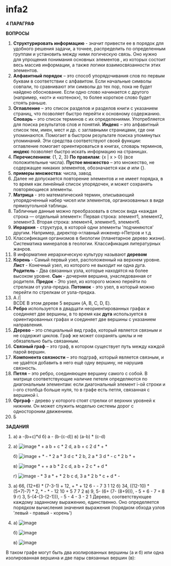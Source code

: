 # infa2 

**4 ПАРАГРАФ**

**ВОПРОСЫ**

1) **Структурировать информацию** - значит привести ее в порядок для удобного решения задачи, а точнее, распределить по определенным группам и установить между ними логическую связь. Оно нужно для упрощения понимания основных элементов , из которых состоит весь массив информации, а также логики взаимосвязанности этих элементов.
2) **Алфавитный порядок** – это способ упорядочивания слов по первым буквам в соответствии с алфавитом. Если начальные символы совпали, то сравнивают эти символы до тех пор, пока не будет найдено обоснование. Если одно слово начинается с другого (например, «кот» и «котенок»), то более короткое слово будет стоять раньше.
3) **Оглавление** – это список разделов и разделов книги с указанием страниц, что позволяет быстро перейти к основному содержанию.
**Словарь** – это список терминов с их определениями. Употребляется для поиска результатов слов и понятий.
**Индекс** – это алфавитный список тем, имен, мест и др. с заглавными страницами, где они упоминаются. Помогает в быстром результате поиска упомянутых упоминаний. Эти средства соответствуют своей функции: оглавление помогает ориентироваться в книгах, словарь терминов, **индекс** позволяет быстро искать информацию на страницах.
4) **Перечислением**: {1, 2, 3}
**По правилам**: {x | x > 0} (все положительные числа). **Пустое множество** – это множество, не содержащее никаких элементов, обозначается как ∅ или {}.
5) **примеры множества**: числа, завод
6) Далее не допускается повторение элементов и не имеет порядка, в то время как линейный список упорядочен, и может сохранять повторяющиеся элементы.
7) **Матрица** - это математический термин, описывающий упорядоченный набер чисел или элементов, организованных в виде прямоугольной таблицы.
8) Табличные данные можно преобразовать в список вида «каждая строка — отдельный элемент»:
Первая строка: элемент1, элемент2, элемент3.
Вторая строка: элемент4, элемент5, элемент6.
9) **Иерархия** - структура, в которой одни элементы 'подчиняются' другим. Например, директор->главный инженер->Петров и т.д
10) Классификация организмов в биологии (планетарное дерево жизни).
Систематика минералов в геологии.
Классификация литературных жанров.
11) В информатике иерархическую культуру называют **деревом**
12) **Корень** - Самый первый узел, расположенный на верхнем уровне. **Лист** - Конечный узел, из которого не выходит ни одна дуга. **Родитель** - Два связанных узла, которые находятся на более высоком уровне. **Сын** - дочерняя вершина, унаследованная от родителя. **Предок** - Это узел, из которого можно перейти по стрелкам от узла-предка. **Потомок** - это узел, в который можно перейти по стрелкам от узла-предка.
13) A
/|\
BCDE
В этом дереве 5 вершин (A, B, C, D, E).
14) **Ребро** используется в двадцати неориентированных графах и соединяет две вершины, в то время как **дуга** используется в ориентированных графах и соединяет две вершины с указанием направления.
15) **Дерево** – это специальный вид графа, который является связным и не содержит циклов. Граф же может сохранять циклы и не обязательно быть связанным.
16) **Связный граф** – это граф, в котором существует путь между каждой парой вершин.
17) **Компонента связности** – это подграф, который является связным, и не удаётся добавить в него ещё одну вершину, не нарушив связность.
18) **Петля** – это ребро, соединяющее вершину самого с собой. В матрице соответствующие наличие петеля определяются по диагональным элементам: если диагональный элемент i-ой строки и i-ого столбца больше нуля, то в графе есть петля, связанная с вершиной i.
19) **Орграф** - дерево у которого стоят стрелки от верхних уровней к нижним. Он может служить моделью системы дорог с одностороним движением.
20) Б 

**ЗАДАНИЯ**

1) a)  a -(b+c)*d
   б)  a - (b-(c-d))
   в)  (a-b) * (c-d)
   
2) а) ![image](https://github.com/user-attachments/assets/b77bfb37-478a-4a9c-b3e6-97831b321e9a) * + a b + c * 2 d, a b + c 2 d * + *
   
   б) ![image](https://github.com/user-attachments/assets/a878b91c-b57a-46d0-b7cd-39ca2a8adc52) + * - * 2 a * 3 d c * 2 b,        2 a * 3 d * - c * 2 b * +
   
   в) ![image](https://github.com/user-attachments/assets/a8d2f589-68f6-4bce-ae18-6632dc80c814) * + + a b * 2 c d, a b + 2 c * + d *
   
   г) ![image](https://github.com/user-attachments/assets/6252de75-8b23-4360-af96-d4296cd61e16) - * 3 a * + * 2 b c d, 3 a * 2 b * c + d * -

3) a) 66, (12+6) * (7-3-1) + 12, + * + 12 6 - - 7 3 1 12
   б) 34, ((12-10) * (5+7)-7) * 2, * - * - 12 10 + 5 7 7 2
   в) 9, 5- (6+ (7- (8+9))), - 5 + 6 - 7 + 8 9
   г) 3, 5-(4-(3-(2-1))), - 5 - 4 - 3 - 2 1
   Дерево, соответствующее каждому заданному выражению, единственно. Оно определяется порядком вычисления значения выражения (порядком обхода узлов 'левый - правый - корень')

4) а) ![image](https://github.com/user-attachments/assets/884bbd64-2e89-4970-b2ca-4444a4faeb04)

   б) ![image](https://github.com/user-attachments/assets/5781f024-c402-4633-ba5b-6c9bf807caf7)

   в) ![image](https://github.com/user-attachments/assets/96e4c34a-a174-44a6-9369-3e6f02134614)

В таком графе могут быть два изолированных вершины (а и б) или одна изолированная вершина и две пары связанных вершин (в):



